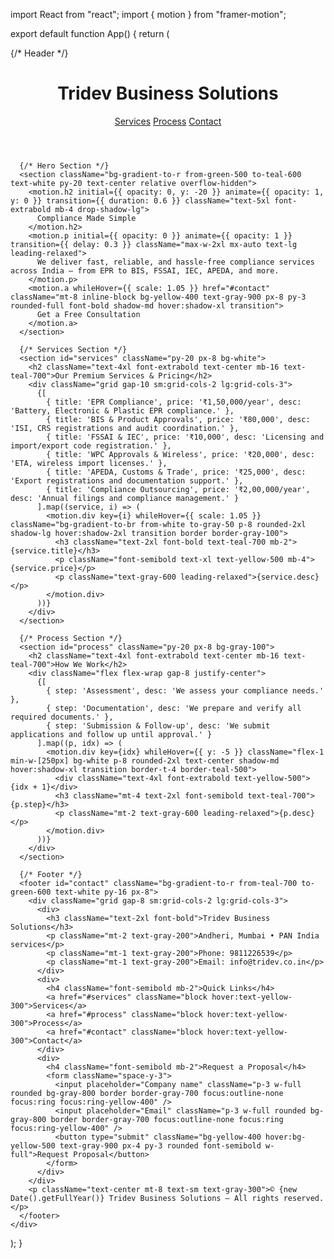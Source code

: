 import React from "react";
import { motion } from "framer-motion";

export default function App() {
  return (
    <div className="font-sans bg-gray-50 text-gray-900">
      {/* Header */}
      <header className="bg-gradient-to-r from-teal-600 to-green-500 text-white p-6 flex justify-between items-center shadow-lg sticky top-0 z-50">
        <h1 className="text-2xl font-extrabold tracking-wide">Tridev Business Solutions</h1>
        <nav className="space-x-6 font-medium">
          <a href="#services" className="hover:text-yellow-300 transition">Services</a>
          <a href="#process" className="hover:text-yellow-300 transition">Process</a>
          <a href="#contact" className="hover:text-yellow-300 transition">Contact</a>
        </nav>
      </header>

      {/* Hero Section */}
      <section className="bg-gradient-to-r from-green-500 to-teal-600 text-white py-20 text-center relative overflow-hidden">
        <motion.h2 initial={{ opacity: 0, y: -20 }} animate={{ opacity: 1, y: 0 }} transition={{ duration: 0.6 }} className="text-5xl font-extrabold mb-4 drop-shadow-lg">
          Compliance Made Simple
        </motion.h2>
        <motion.p initial={{ opacity: 0 }} animate={{ opacity: 1 }} transition={{ delay: 0.3 }} className="max-w-2xl mx-auto text-lg leading-relaxed">
          We deliver fast, reliable, and hassle-free compliance services across India — from EPR to BIS, FSSAI, IEC, APEDA, and more.
        </motion.p>
        <motion.a whileHover={{ scale: 1.05 }} href="#contact" className="mt-8 inline-block bg-yellow-400 text-gray-900 px-8 py-3 rounded-full font-bold shadow-md hover:shadow-xl transition">
          Get a Free Consultation
        </motion.a>
      </section>

      {/* Services Section */}
      <section id="services" className="py-20 px-8 bg-white">
        <h2 className="text-4xl font-extrabold text-center mb-16 text-teal-700">Our Premium Services & Pricing</h2>
        <div className="grid gap-10 sm:grid-cols-2 lg:grid-cols-3">
          {[
            { title: 'EPR Compliance', price: '₹1,50,000/year', desc: 'Battery, Electronic & Plastic EPR compliance.' },
            { title: 'BIS & Product Approvals', price: '₹80,000', desc: 'ISI, CRS registrations and audit coordination.' },
            { title: 'FSSAI & IEC', price: '₹10,000', desc: 'Licensing and import/export code registration.' },
            { title: 'WPC Approvals & Wireless', price: '₹20,000', desc: 'ETA, wireless import licenses.' },
            { title: 'APEDA, Customs & Trade', price: '₹25,000', desc: 'Export registrations and documentation support.' },
            { title: 'Compliance Outsourcing', price: '₹2,00,000/year', desc: 'Annual filings and compliance management.' }
          ].map((service, i) => (
            <motion.div key={i} whileHover={{ scale: 1.05 }} className="bg-gradient-to-br from-white to-gray-50 p-8 rounded-2xl shadow-lg hover:shadow-2xl transition border border-gray-100">
              <h3 className="text-2xl font-bold text-teal-700 mb-2">{service.title}</h3>
              <p className="font-semibold text-xl text-yellow-500 mb-4">{service.price}</p>
              <p className="text-gray-600 leading-relaxed">{service.desc}</p>
            </motion.div>
          ))}
        </div>
      </section>

      {/* Process Section */}
      <section id="process" className="py-20 px-8 bg-gray-100">
        <h2 className="text-4xl font-extrabold text-center mb-16 text-teal-700">How We Work</h2>
        <div className="flex flex-wrap gap-8 justify-center">
          {[
            { step: 'Assessment', desc: 'We assess your compliance needs.' },
            { step: 'Documentation', desc: 'We prepare and verify all required documents.' },
            { step: 'Submission & Follow-up', desc: 'We submit applications and follow up until approval.' }
          ].map((p, idx) => (
            <motion.div key={idx} whileHover={{ y: -5 }} className="flex-1 min-w-[250px] bg-white p-8 rounded-2xl text-center shadow-md hover:shadow-xl transition border-t-4 border-teal-500">
              <div className="text-4xl font-extrabold text-yellow-500">{idx + 1}</div>
              <h3 className="mt-4 text-2xl font-semibold text-teal-700">{p.step}</h3>
              <p className="mt-2 text-gray-600 leading-relaxed">{p.desc}</p>
            </motion.div>
          ))}
        </div>
      </section>

      {/* Footer */}
      <footer id="contact" className="bg-gradient-to-r from-teal-700 to-green-600 text-white py-16 px-8">
        <div className="grid gap-8 sm:grid-cols-2 lg:grid-cols-3">
          <div>
            <h3 className="text-2xl font-bold">Tridev Business Solutions</h3>
            <p className="mt-2 text-gray-200">Andheri, Mumbai • PAN India services</p>
            <p className="mt-1 text-gray-200">Phone: 9811226539</p>
            <p className="mt-1 text-gray-200">Email: info@tridev.co.in</p>
          </div>
          <div>
            <h4 className="font-semibold mb-2">Quick Links</h4>
            <a href="#services" className="block hover:text-yellow-300">Services</a>
            <a href="#process" className="block hover:text-yellow-300">Process</a>
            <a href="#contact" className="block hover:text-yellow-300">Contact</a>
          </div>
          <div>
            <h4 className="font-semibold mb-2">Request a Proposal</h4>
            <form className="space-y-3">
              <input placeholder="Company name" className="p-3 w-full rounded bg-gray-800 border border-gray-700 focus:outline-none focus:ring focus:ring-yellow-400" />
              <input placeholder="Email" className="p-3 w-full rounded bg-gray-800 border border-gray-700 focus:outline-none focus:ring focus:ring-yellow-400" />
              <button type="submit" className="bg-yellow-400 hover:bg-yellow-500 text-gray-900 px-4 py-3 rounded font-semibold w-full">Request Proposal</button>
            </form>
          </div>
        </div>
        <p className="text-center mt-8 text-sm text-gray-300">© {new Date().getFullYear()} Tridev Business Solutions — All rights reserved.</p>
      </footer>
    </div>
  );
}
